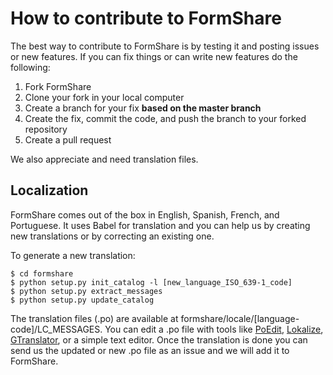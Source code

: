 # How to contribute to FormShare

The best way to contribute to FormShare is by testing it and posting issues or new features. If you can fix things or can write new features do the following:

1. Fork FormShare
2. Clone your fork in your local computer
3. Create a branch for your fix **based on the master branch**
4. Create the fix, commit the code, and push the branch to your forked repository
5. Create a pull request

We also appreciate and need translation files.

## Localization

FormShare comes out of the box in English, Spanish, French, and Portuguese. It uses Babel for translation and you can help us by creating new translations or by correcting an existing one.

To generate a new translation:

```
$ cd formshare
$ python setup.py init_catalog -l [new_language_ISO_639-1_code]
$ python setup.py extract_messages
$ python setup.py update_catalog
```

The translation files (.po) are available at formshare/locale/[language-code]/LC_MESSAGES. You can edit a .po file with tools like [PoEdit](https://poedit.net/download), [Lokalize](https://userbase.kde.org/Lokalize), [GTranslator](https://gitlab.gnome.org/GNOME/gtranslator), or a simple text editor. Once the translation is done you can send us the updated or new .po file as an issue and we will add it to FormShare.

## 